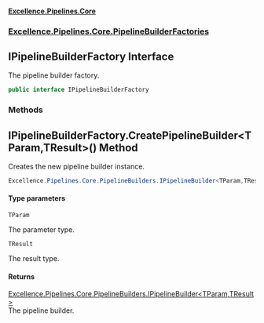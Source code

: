 #### [Excellence.Pipelines.Core](Excellence.Pipelines.md 'Excellence.Pipelines')
### [Excellence.Pipelines.Core.PipelineBuilderFactories](Excellence.Pipelines.md#Excellence.Pipelines.Core.PipelineBuilderFactories 'Excellence.Pipelines.Core.PipelineBuilderFactories')

## IPipelineBuilderFactory Interface

The pipeline builder factory.

```csharp
public interface IPipelineBuilderFactory
```
### Methods

<a name='Excellence.Pipelines.Core.PipelineBuilderFactories.IPipelineBuilderFactory.CreatePipelineBuilder_TParam,TResult_()'></a>

## IPipelineBuilderFactory.CreatePipelineBuilder<TParam,TResult>() Method

Creates the new pipeline builder instance.

```csharp
Excellence.Pipelines.Core.PipelineBuilders.IPipelineBuilder<TParam,TResult> CreatePipelineBuilder<TParam,TResult>();
```
#### Type parameters

<a name='Excellence.Pipelines.Core.PipelineBuilderFactories.IPipelineBuilderFactory.CreatePipelineBuilder_TParam,TResult_().TParam'></a>

`TParam`

The parameter type.

<a name='Excellence.Pipelines.Core.PipelineBuilderFactories.IPipelineBuilderFactory.CreatePipelineBuilder_TParam,TResult_().TResult'></a>

`TResult`

The result type.

#### Returns
[Excellence.Pipelines.Core.PipelineBuilders.IPipelineBuilder&lt;](IPipelineBuilder_TParam,TResult_.md 'Excellence.Pipelines.Core.PipelineBuilders.IPipelineBuilder<TParam,TResult>')[TParam](IPipelineBuilderFactory.md#Excellence.Pipelines.Core.PipelineBuilderFactories.IPipelineBuilderFactory.CreatePipelineBuilder_TParam,TResult_().TParam 'Excellence.Pipelines.Core.PipelineBuilderFactories.IPipelineBuilderFactory.CreatePipelineBuilder<TParam,TResult>().TParam')[,](IPipelineBuilder_TParam,TResult_.md 'Excellence.Pipelines.Core.PipelineBuilders.IPipelineBuilder<TParam,TResult>')[TResult](IPipelineBuilderFactory.md#Excellence.Pipelines.Core.PipelineBuilderFactories.IPipelineBuilderFactory.CreatePipelineBuilder_TParam,TResult_().TResult 'Excellence.Pipelines.Core.PipelineBuilderFactories.IPipelineBuilderFactory.CreatePipelineBuilder<TParam,TResult>().TResult')[&gt;](IPipelineBuilder_TParam,TResult_.md 'Excellence.Pipelines.Core.PipelineBuilders.IPipelineBuilder<TParam,TResult>')  
The pipeline builder.